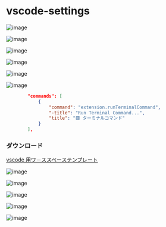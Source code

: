 # vscode-settings

![image](https://user-images.githubusercontent.com/1501327/156951152-c310fe78-87b7-413b-a99a-1dc1fd3f55e3.png)

![image](https://user-images.githubusercontent.com/1501327/156951268-0755695a-b502-4d79-b3a4-d200e6940f9e.png)

![image](https://user-images.githubusercontent.com/1501327/156951355-9678fd88-980f-4b69-8e17-229757db1de2.png)

![image](https://user-images.githubusercontent.com/1501327/156951541-8005c5a6-1092-47a6-858d-29d4d6ca8456.png)

![image](https://user-images.githubusercontent.com/1501327/156951719-32102d19-5e2d-4bf8-87bc-2d6c7743c37d.png)

![image](https://user-images.githubusercontent.com/1501327/156952057-8becd434-f998-4d2e-ba0d-b8d214476e6a.png)
```json
		"commands": [
			{
				"command": "extension.runTerminalCommand",
				"-title": "Run Terminal Command...",
				"title": "🟥 ターミナルコマンド"
			}
		],
```

### ダウンロード
[vscode 用ワ－ススペーステンプレート](https://github.com/winofsql/subject)

![image](https://user-images.githubusercontent.com/1501327/156952692-e577f2f1-edee-4c72-9803-a467d0609875.png)

![image](https://user-images.githubusercontent.com/1501327/156952787-c4f99f74-b883-426f-9aa5-04534105a1ff.png)

![image](https://user-images.githubusercontent.com/1501327/156953377-5f236079-ca2c-4364-b876-e5e4d26bb8a2.png)

![image](https://user-images.githubusercontent.com/1501327/156953420-fac989a3-e417-4a75-aa9e-a2d91c4b1ffa.png)

![image](https://user-images.githubusercontent.com/1501327/156953674-133664da-f61f-4995-ad6d-cf2644b86ad7.png)

